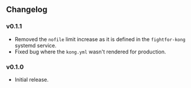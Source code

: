 ## Changelog

### v0.1.1

- Removed the `nofile` limit increase as it is defined in the `fightfor-kong` systemd service.
- Fixed bug where the `kong.yml` wasn't rendered for production.

### v0.1.0

- Initial release.
